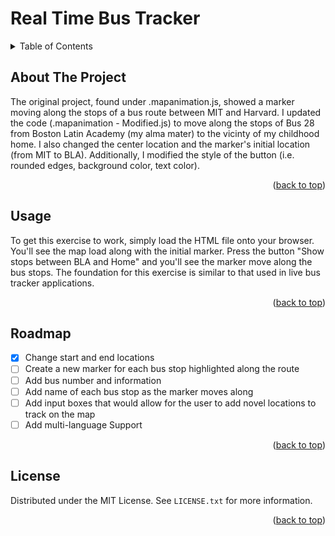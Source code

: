 <h1> Real Time Bus Tracker</h1>

<details>
  <summary>Table of Contents</summary>
  <ol>
    <li>
      <a href="#about-the-project">About The Project</a>
    </li>
    <li><a href="#usage">Usage</a></li>
    <li><a href="#roadmap">Roadmap</a></li>
    <li><a href="#license">License</a></li>
  </ol>
</details>


<!-- ABOUT THE PROJECT -->
## About The Project

The original project, found under .mapanimation.js, showed a marker moving along the stops of a bus route between MIT and Harvard. I updated the code (.mapanimation - Modified.js) to move along the stops of Bus 28 from Boston Latin Academy (my alma mater) to the vicinty of my childhood home. I also changed the center location and the marker's initial location (from MIT to BLA). Additionally, I modified the style of the button (i.e. rounded edges, background color, text color).

<p align="right">(<a href="#top">back to top</a>)</p>



<!-- USAGE EXAMPLES -->
## Usage

To get this exercise to work, simply load the HTML file onto your browser. You'll see the map load along with the initial marker. Press the button "Show stops between BLA and Home" and you'll see the marker move along the bus stops. The foundation for this exercise is similar to that used in live bus tracker applications. 

<p align="right">(<a href="#top">back to top</a>)</p>



<!-- ROADMAP -->
## Roadmap

- [X] Change start and end locations
- [ ] Create a new marker for each bus stop highlighted along the route
- [ ] Add bus number and information
- [ ] Add name of each bus stop as the marker moves along
- [ ] Add input boxes that would allow for the user to add novel locations to track on the map
- [ ] Add multi-language Support

<p align="right">(<a href="#top">back to top</a>)</p>



<!-- LICENSE -->
## License

Distributed under the MIT License. See `LICENSE.txt` for more information.

<p align="right">(<a href="#top">back to top</a>)</p>

